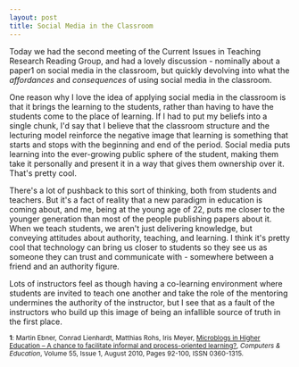 ```yaml
---
layout: post
title: Social Media in the Classroom
---
```


Today we had the second meeting of the Current Issues in Teaching Research Reading Group, and had a lovely discussion - nominally about a paper1 on social media in the classroom, but quickly devolving into what the *affordances* and *consequences* of using social media in the classroom.

One reason why I love the idea of applying social media in the classroom is that it brings the learning to the students, rather than having to have the students come to the place of learning. If I had to put my beliefs into a single chunk, I'd say that I believe that the classroom structure and the lecturing model reinforce the negative image that learning is something that starts and stops with the beginning and end of the period. Social media puts learning into the ever-growing public sphere of the student, making them take it personally and present it in a way that gives them ownership over it. That's pretty cool.

There's a lot of pushback to this sort of thinking, both from students and teachers. But it's a fact of reality that a new paradigm in education is coming about, and me, being at the young age of 22, puts me closer to the younger generation than most of the people publishing papers about it. When we teach students, we aren't just delivering knowledge, but conveying attitudes about authority, teaching, and learning. I think it's pretty cool that technology can bring us closer to students so they see us as someone they can trust and communicate with - somewhere between a friend and an authority figure.

Lots of instructors feel as though having a co-learning environment where students are invited to teach one another and take the role of the mentoring undermines the authority of the instructor, but I see that as a fault of the instructors who build up this image of being an infallible source of truth in the first place.

<sub><strong>1</strong>: Martin Ebner, Conrad Lienhardt, Matthias Rohs, Iris Meyer, <a href="http://dx.doi.org/10.1016/j.compedu.2009.12.006">Microblogs in Higher Education – A chance to facilitate informal and process-oriented learning?</a>, <em>Computers & Education</em>, Volume 55, Issue 1, August 2010, Pages 92-100, ISSN 0360-1315.</sub>
